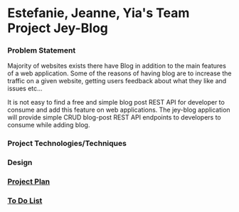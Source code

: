# Estefanie, Jeanne, Yia's Team Project Jey-Blog

### Problem Statement

Majority of websites exists there have Blog in addition to the main features of a web application.
Some of the reasons of having blog are to increase the traffic on a given website, 
getting users feedback about what they like and issues etc... 

It is not easy to find a free and simple blog post REST API for developer to consume and add this feature on web applications.
 The jey-blog application will provide simple CRUD blog-post REST API endpoints to developers to consume while adding blog. 

### Project Technologies/Techniques 


### Design
### [Project Plan](ProjectPlan.md)
### [To Do List](TODO.md)